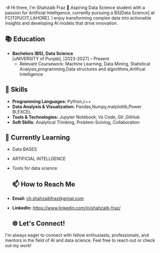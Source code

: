 -# Hi there, I'm Shahzaib Fraz 👋
Aspiring Data Science student with a passion for Artificial Intelligence, currently pursuing a BS[Data Science] at FCIT[PUCIT,LAHORE].
I enjoy transforming complex data into actionable insights and developing AI models that drive innovation.

## 📚 Education

- **Bachelors (BS), Data Science**  
  [uNIVERSITY of Punjab], [2023-2027] – Present
  - Relevant Coursework: Machine Learning, Data Mining, Statistical Analysis,programming,Data structures and algorithms,Artifical Intelligence
 
## 🔧 Skills

- **Programming Languages:** Python,c++
-  **Data Analysis & Visualization:** Pandas,Numpy,matplotlib,Power BI,EXCEL
-  **Tools & Technologies:** Jupyter Notebook, Vs Code, Git ,GitHub
-  **Soft Skills:** Analytical Thinking, Problem-Solving, Collaboration

## 🌱 Currently Learning

- Data BASES
- ARTIFICIAL iNTELLGENCE 
- Tools for data science
  ## 📫 How to Reach Me

- **Email:** ch.shahzaibfraz@gmial.com
- **LinkedIn:** https://www.linkedin.com/in/shahzaib-fraz/
  
  ## 🌐 Let's Connect!

I'm always eager to connect with fellow enthusiasts, professionals, and mentors in the field of AI and data science. Feel free to reach out or check out my work!

